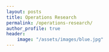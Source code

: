 ```yaml
---
layout: posts
title: Operations Research
permalink: /operations-research/
author_profile: true
header:
    image: "/assets/images/blue.jpg"
---
```

